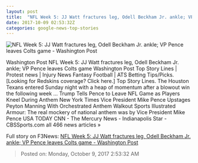 ```yaml
---
layout: post
title:  "NFL Week 5: JJ Watt fractures leg, Odell Beckham Jr. ankle; VP Pence leaves Colts game - Washington Post"
date: 2017-10-09 02:53:32Z
categories: google-news-top-stories
---
```


![NFL Week 5: JJ Watt fractures leg, Odell Beckham Jr. ankle; VP Pence leaves Colts game - Washington Post](https://img.washingtonpost.com/rf/image_1484w/2010-2019/Wires/Images/2017-10-06/AP/Titans_Mariota_Football_65624-ccb50.jpg?t=20170517)

Washington Post NFL Week 5: JJ Watt fractures leg, Odell Beckham Jr. ankle; VP Pence leaves Colts game Washington Post Top Story Lines | Protest news | Injury News Fantasy Football | ATS Betting Tips/Picks. [Looking for Redskins coverage? Click here.] Top Story Lines. The Houston Texans entered Sunday night with a heap of momentum after a blowout win the following week ... Trump Tells Pence to Leave NFL Game as Players Kneel During Anthem New York Times Vice President Mike Pence Upstages Peyton Manning With Orchestrated Anthem Walkout Sports Illustrated Armour: The real mockery of national anthem was by Vice President Mike Pence USA TODAY CNN - The Mercury News - Indianapolis Star - CBSSports.com all 466 news articles »


Full story on F3News: [NFL Week 5: JJ Watt fractures leg, Odell Beckham Jr. ankle; VP Pence leaves Colts game - Washington Post](http://www.f3nws.com/n/AXCDjF)

> Posted on: Monday, October 9, 2017 2:53:32 AM
